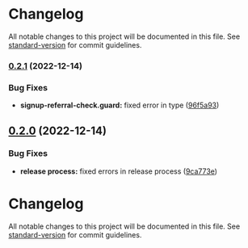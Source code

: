 # Changelog

All notable changes to this project will be documented in this file. See [standard-version](https://github.com/conventional-changelog/standard-version) for commit guidelines.

### [0.2.1](https://github.com/noding-it/ionic.core/compare/v0.2.0...v0.2.1) (2022-12-14)


### Bug Fixes

* **signup-referral-check.guard:** fixed error in type ([96f5a93](https://github.com/noding-it/ionic.core/commit/96f5a93263b526b72fa54fbe5e35b6083cb89fb4))

## [0.2.0](https://github.com/noding-it/ionic.core/compare/v0.1.104...v0.2.0) (2022-12-14)


### Bug Fixes

* **release process:** fixed errors in release process ([9ca773e](https://github.com/noding-it/ionic.core/commit/9ca773ebfe0e618898ae019c01f13c2592998cd6))

# Changelog

All notable changes to this project will be documented in this file. See [standard-version](https://github.com/conventional-changelog/standard-version) for commit guidelines.
